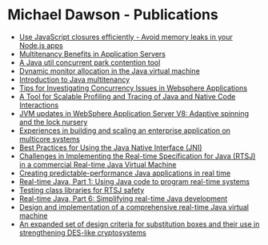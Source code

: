 # Michael Dawson - Publications
* [Use JavaScript closures efficiently - Avoid memory leaks in your Node.js apps](http://www.ibm.com/developerworks/library/wa-use-javascript-closures-efficiently/)
* [Multitenancy Benefits in Application Servers](http://dl.acm.org/citation.cfm?id=2886461)
* [A Java util concurrent park contention tool](http://dl.acm.org/citation.cfm?id=2712389)
* [Dynamic monitor allocation in the Java virtual machine](http://dl.acm.org/citation.cfm?id=2512996)
* [Introduction to Java multitenancy](http://www.ibm.com/developerworks/java/library/j-multitenant-java/index.html?ca=drs)
* [Tips for Investigating Concurrency Issues in Websphere Applications](http://www.websphere.pe.kr/xe/was_technicalPapers/2772?ckattempt=1)
* [A Tool for Scalable Profiling and Tracing of Java and Native Code Interactions](http://ieeexplore.ieee.org/xpl/login.jsp?tp=&amp;arnumber=6042028&amp;url=http://ieeexplore.ieee.org/xpls/abs_all.jsp?arnumber=6042028)
* [JVM updates in WebSphere Application Server V8: Adaptive spinning and the lock nursery](http://www.ibm.com/developerworks/websphere/techjournal/1111_dawson/1111_dawson.html)
* [Experiences in building and scaling an enterprise application on multicore systems](http://onlinelibrary.wiley.com/doi/10.1002/cpe.1872/references)
* [Best Practices for Using the Java Native Interface (JNI)](https://www.ibm.com/developerworks/library/j-jni/)
* [Challenges in Implementing the Real-time Specification for Java (RTSJ) in a commercial Real-time Java Virtual Machine](https://ieeexplore.ieee.org/document/4519584/?arnumber=4519584)
* [Creating predictable-performance Java applications in real time](ftp://public.dhe.ibm.com/software/webservers/realtime/pdfs/WebSphere_Real_Time_Technical_Overview.pdf)
* [Real-time Java, Part 1: Using Java code to program real-time systems](http://www.ibm.com/developerworks/java/library/j-rtj1/)
* [Testing
class libraries for RTSJ safety](http://dl.acm.org/citation.cfm?id=1434790.1434800&amp;coll=DL&amp;dl=GUIDE&amp;CFID=416283607&amp;CFTOKEN=18382388)
* [Real-time Java, Part 6: Simplifying real-time Java development](http://www.ibm.com/developerworks/java/library/j-rtj6/index.html)
* [Design and implementation of a comprehensive real-time Java virtual machine](http://researcher.watson.ibm.com/researcher/files/us-bacon/Auerbach07Design.pdf)
* [An expanded set of design criteria for substitution boxes and their use in strengthening DES-like cryptosystems](http://ieeexplore.ieee.org/xpl/login.jsp?tp=&amp;arnumber=160713&amp;url=http://ieeexplore.ieee.org/iel2/518/4206/00160713.pdf?arnumber=160713)
